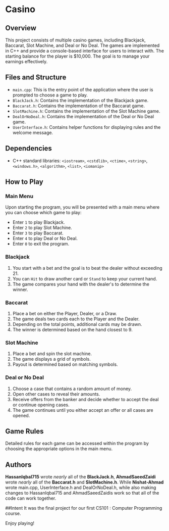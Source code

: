 # Casino

## Overview
This project consists of multiple casino games, including Blackjack, Baccarat, Slot Machine, and Deal or No Deal. The games are implemented in C++ and provide a console-based interface for users to interact with. The starting balance for the player is $10,000. The goal is to manage your earnings effectively.

## Files and Structure
- `main.cpp`: This is the entry point of the application where the user is prompted to choose a game to play.
- `BlackJack.h`: Contains the implementation of the Blackjack game.
- `Baccarat.h`: Contains the implementation of the Baccarat game.
- `SlotMachine.h`: Contains the implementation of the Slot Machine game.
- `DealOrNoDeal.h`: Contains the implementation of the Deal or No Deal game.
- `UserInterface.h`: Contains helper functions for displaying rules and the welcome message.

## Dependencies
- C++ standard libraries: `<iostream>`, `<cstdlib>`, `<ctime>`, `<string>`, `<windows.h>`, `<algorithm>`, `<list>`, `<iomanip>`

## How to Play

### Main Menu
Upon starting the program, you will be presented with a main menu where you can choose which game to play:
- Enter `1` to play Blackjack.
- Enter `2` to play Slot Machine.
- Enter `3` to play Baccarat.
- Enter `4` to play Deal or No Deal.
- Enter `0` to exit the program.

### Blackjack
1. You start with a bet and the goal is to beat the dealer without exceeding 21.
2. You can `Hit` to draw another card or `Stand` to keep your current hand.
3. The game compares your hand with the dealer's to determine the winner.

### Baccarat
1. Place a bet on either the Player, Dealer, or a Draw.
2. The game deals two cards each to the Player and the Dealer.
3. Depending on the total points, additional cards may be drawn.
4. The winner is determined based on the hand closest to 9.

### Slot Machine
1. Place a bet and spin the slot machine.
2. The game displays a grid of symbols.
3. Payout is determined based on matching symbols.

### Deal or No Deal
1. Choose a case that contains a random amount of money.
2. Open other cases to reveal their amounts.
3. Receive offers from the banker and decide whether to accept the deal or continue opening cases.
4. The game continues until you either accept an offer or all cases are opened.

## Game Rules
Detailed rules for each game can be accessed within the program by choosing the appropriate options in the main menu.

## Authors
**HassanIqbal715** wrote _nearly_ all of the **BlackJack.h**, **AhmadSaeedZaidi** wrote _nearly_ all of the **Baccarat.h** and **SlotMachine.h**. While **Nishat-Ahmad** wrote main.cpp, UserInterface.h and DealOrNoDeal.h, while also making changes to HassanIqbal715 and AhmadSaeedZaidis work so that all of the code can work together.

##Intent
It was the final project for our first CS101 : Computer Programming course.

Enjoy playing!
